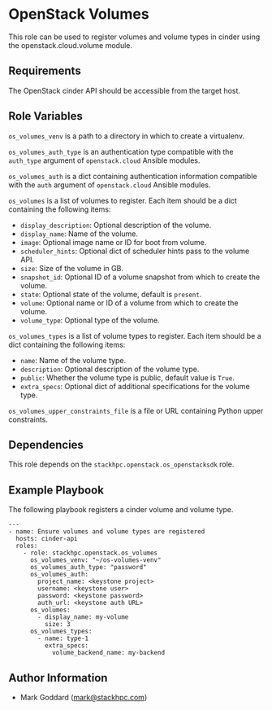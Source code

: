 OpenStack Volumes
=================

This role can be used to register volumes and volume types in cinder using the
openstack.cloud.volume module.

Requirements
------------

The OpenStack cinder API should be accessible from the target host.

Role Variables
--------------

`os_volumes_venv` is a path to a directory in which to create a virtualenv.

`os_volumes_auth_type` is an authentication type compatible with the
`auth_type` argument of `openstack.cloud` Ansible modules.

`os_volumes_auth` is a dict containing authentication information
compatible with the `auth` argument of `openstack.cloud` Ansible modules.

`os_volumes` is a list of volumes to register. Each item should be a dict
containing the following items:
- `display_description`: Optional description of the volume.
- `display_name`: Name of the volume.
- `image`: Optional image name or ID for boot from volume.
- `scheduler_hints`: Optional dict of scheduler hints pass to the volume API.
- `size`: Size of the volume in GB.
- `snapshot_id`: Optional ID of a volume snapshot from which to create the
  volume.
- `state`: Optional state of the volume, default is `present`.
- `volume`: Optional name or ID of a volume from which to create the volume.
- `volume_type`: Optional type of the volume.

`os_volumes_types` is a list of volume types to register. Each item should be a
dict containing the following items:
- `name`: Name of the volume type.
- `description`: Optional description of the volume type.
- `public`: Whether the volume type is public, default value is `True`.
- `extra_specs`: Optional dict of additional specifications for the volume
  type.

`os_volumes_upper_constraints_file` is a file or URL containing Python upper
constraints.

Dependencies
------------

This role depends on the `stackhpc.openstack.os_openstacksdk` role.

Example Playbook
----------------

The following playbook registers a cinder volume and volume type.

    ---
    - name: Ensure volumes and volume types are registered
      hosts: cinder-api
      roles:
        - role: stackhpc.openstack.os_volumes
          os_volumes_venv: "~/os-volumes-venv"
          os_volumes_auth_type: "password"
          os_volumes_auth:
            project_name: <keystone project>
            username: <keystone user>
            password: <keystone password>
            auth_url: <keystone auth URL>
          os_volumes:
            - display_name: my-volume
              size: 3
          os_volumes_types:
            - name: type-1
              extra_specs:
                volume_backend_name: my-backend

Author Information
------------------

- Mark Goddard (<mark@stackhpc.com>)
